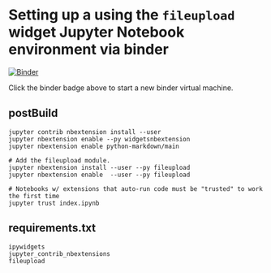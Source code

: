 # Setting up a using the `fileupload` widget Jupyter Notebook environment via binder

[![Binder](https://beta.mybinder.org/badge.svg)](https://beta.mybinder.org/v2/gh/draperjames/fileupload2binder/master?filepath=index.ipynb)

Click the binder badge above to start a new binder virtual machine.

## postBuild
```
jupyter contrib nbextension install --user
jupyter nbextension enable --py widgetsnbextension
jupyter nbextension enable python-markdown/main

# Add the fileupload module.
jupyter nbextension install --user --py fileupload
jupyter nbextension enable  --user --py fileupload

# Notebooks w/ extensions that auto-run code must be "trusted" to work the first time
jupyter trust index.ipynb
```

## requirements.txt
```
ipywidgets
jupyter_contrib_nbextensions
fileupload
```
